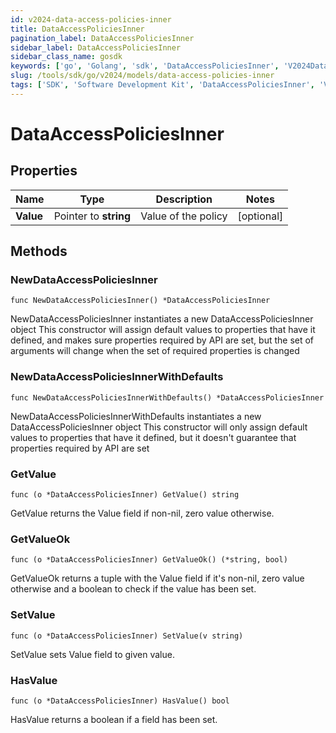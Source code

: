 ```yaml
---
id: v2024-data-access-policies-inner
title: DataAccessPoliciesInner
pagination_label: DataAccessPoliciesInner
sidebar_label: DataAccessPoliciesInner
sidebar_class_name: gosdk
keywords: ['go', 'Golang', 'sdk', 'DataAccessPoliciesInner', 'V2024DataAccessPoliciesInner'] 
slug: /tools/sdk/go/v2024/models/data-access-policies-inner
tags: ['SDK', 'Software Development Kit', 'DataAccessPoliciesInner', 'V2024DataAccessPoliciesInner']
---
```


# DataAccessPoliciesInner

## Properties

Name | Type | Description | Notes
------------ | ------------- | ------------- | -------------
**Value** | Pointer to **string** | Value of the policy | [optional] 

## Methods

### NewDataAccessPoliciesInner

`func NewDataAccessPoliciesInner() *DataAccessPoliciesInner`

NewDataAccessPoliciesInner instantiates a new DataAccessPoliciesInner object
This constructor will assign default values to properties that have it defined,
and makes sure properties required by API are set, but the set of arguments
will change when the set of required properties is changed

### NewDataAccessPoliciesInnerWithDefaults

`func NewDataAccessPoliciesInnerWithDefaults() *DataAccessPoliciesInner`

NewDataAccessPoliciesInnerWithDefaults instantiates a new DataAccessPoliciesInner object
This constructor will only assign default values to properties that have it defined,
but it doesn't guarantee that properties required by API are set

### GetValue

`func (o *DataAccessPoliciesInner) GetValue() string`

GetValue returns the Value field if non-nil, zero value otherwise.

### GetValueOk

`func (o *DataAccessPoliciesInner) GetValueOk() (*string, bool)`

GetValueOk returns a tuple with the Value field if it's non-nil, zero value otherwise
and a boolean to check if the value has been set.

### SetValue

`func (o *DataAccessPoliciesInner) SetValue(v string)`

SetValue sets Value field to given value.

### HasValue

`func (o *DataAccessPoliciesInner) HasValue() bool`

HasValue returns a boolean if a field has been set.


